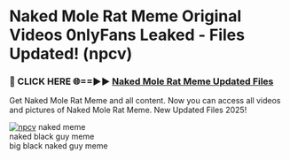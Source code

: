 # Naked Mole Rat Meme Original Videos 0nlyFans Leaked - Files Updated! (npcv)

<h3>🔴 CLICK HERE 🌐==►► <a href="https://tinyurl.com/yckcrads" rel="nofollow">Naked Mole Rat Meme Updated Files</a></h3>

Get Naked Mole Rat Meme and all content. Now you can access all videos and pictures of Naked Mole Rat Meme. New Updated Files 2025!

[![npcv](https://i.imgur.com/hpKpOFt.gif)](https://tinyurl.com/yckcrads)
naked meme<br>
naked black guy meme<br>
big black naked guy meme